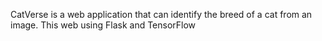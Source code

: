 CatVerse is a web application that can identify the breed of a cat from an image. This web using Flask and TensorFlow